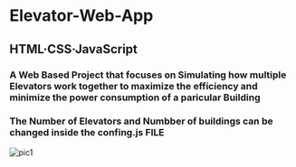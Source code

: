 # Elevator-Web-App
## HTML·CSS·JavaScript 
### A Web Based Project that focuses on Simulating how multiple Elevators work together to maximize the efficiency and minimize the power consumption of  a paricular Building
### The Number of Elevators and Numbber of buildings can be changed inside the confing.js FILE
![pic1](https://user-images.githubusercontent.com/96469808/225242722-4a3fc45e-0fa9-4e97-a57c-07abb3ba6df4.png)
